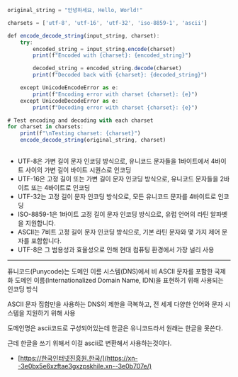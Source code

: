 ```jsx
original_string = "안녕하세요, Hello, World!"

charsets = ['utf-8', 'utf-16', 'utf-32', 'iso-8859-1', 'ascii']

def encode_decode_string(input_string, charset):
    try:
        encoded_string = input_string.encode(charset)
        print(f"Encoded with {charset}: {encoded_string}")

        decoded_string = encoded_string.decode(charset)
        print(f"Decoded back with {charset}: {decoded_string}")

    except UnicodeEncodeError as e:
        print(f"Encoding error with charset {charset}: {e}")
    except UnicodeDecodeError as e:
        print(f"Decoding error with charset {charset}: {e}")

# Test encoding and decoding with each charset
for charset in charsets:
    print(f"\nTesting charset: {charset}")
    encode_decode_string(original_string, charset)
 
```

- UTF-8은 가변 길이 문자 인코딩 방식으로, 유니코드 문자들을 1바이트에서 4바이트 사이의 가변 길이 바이트 시퀀스로 인코딩
- UTF-16은 고정 길이 또는 가변 길이 문자 인코딩 방식으로, 유니코드 문자들을 2바이트 또는 4바이트로 인코딩
- UTF-32는 고정 길이 문자 인코딩 방식으로, 모든 유니코드 문자를 4바이트로 인코딩
- ISO-8859-1은 1바이트 고정 길이 문자 인코딩 방식으로, 유럽 언어의 라틴 알파벳을 지원합니다.
- ASCII는 7비트 고정 길이 문자 인코딩 방식으로, 기본 라틴 문자와 몇 가지 제어 문자를 포함합니다.
- UTF-8은 그 범용성과 효율성으로 인해 현대 컴퓨팅 환경에서 가장 널리 사용

---

퓨니코드(Punycode)는 도메인 이름 시스템(DNS)에서 비 ASCII 문자를 포함한 국제화 도메인 이름(Internationalized Domain Name, IDN)을 표현하기 위해 사용되는 인코딩 방식

ASCII 문자 집합만을 사용하는 DNS의 제한을 극복하고, 전 세계 다양한 언어와 문자 시스템을 지원하기 위해 사용

도메인명은 ascii코드로 구성되어있는데 한글은 유니코드라서 원래는 한글을 못쓴다.

근데 한글을 쓰기 위해서 이걸 ascii로 변환해서 사용하는것이다.

- [https://한국인터넷진흥원.한국/](https://xn--3e0bx5e6xzftae3gxzpskhile.xn--3e0b707e/)